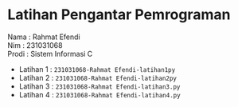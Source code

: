 # Latihan Pengantar Pemrograman
<div> Nama : Rahmat Efendi </div>
<div> Nim : 231031068 </div>
<div> Prodi : Sistem Informasi C </div>

* Latihan 1 : `231031068-Rahmat Efendi-latihan1py`
* Latihan 2 : `231031068-Rahmat Efendi-latihan2py`
* Latihan 3 : `231031068-Rahmat Efendi-latihan3.py`
* Latihan 4 : `231031068-Rahmat Efendi-latihan4.py` 

